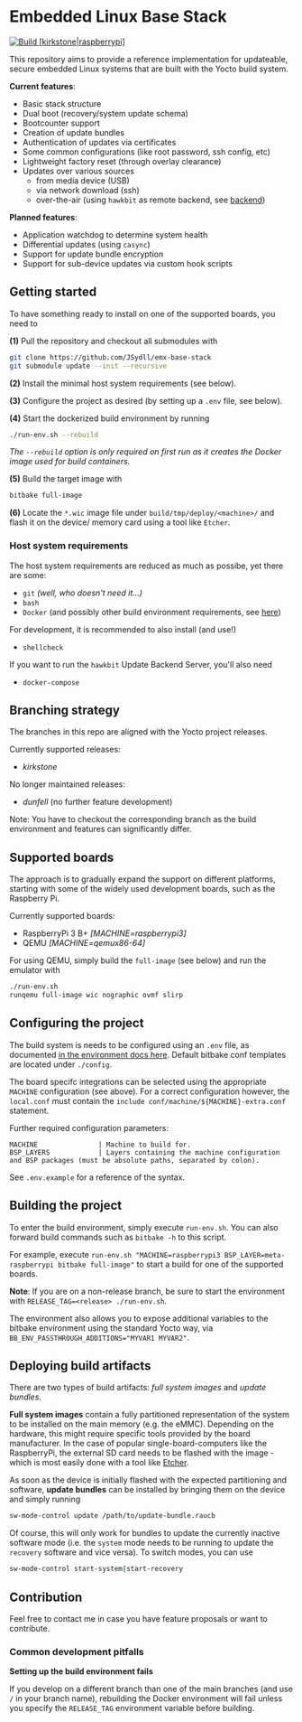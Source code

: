 # Embedded Linux Base Stack

[![Build [kirkstone|raspberrypi]](https://ci.seydell.org/buildStatus/icon?job=emx-base-stack_kirkstone_raspberrypi3&subject=kirkstone/raspberrypi3)](https://ci.seydell.org/job/emx-base-stack_kirkstone_raspberrypi3/)

This repository aims to provide a reference implementation for updateable, secure embedded Linux systems
that are built with the Yocto build system.

**Current features**:

- Basic stack structure
- Dual boot (recovery/system update schema)
- Bootcounter support
- Creation of update bundles
- Authentication of updates via certificates
- Some common configurations (like root password, ssh config, etc)
- Lightweight factory reset (through overlay clearance)
- Updates over various sources
  - from media device (USB)
  - via network download (ssh)
  - over-the-air (using `hawkbit` as remote backend, see [backend](./backend/Readme.md))

**Planned features**:

- Application watchdog to determine system health
- Differential updates (using `casync`)
- Support for update bundle encryption
- Support for sub-device updates via custom hook scripts


## Getting started

To have something ready to install on one of the supported boards, you need to

**(1)** Pull the repository and checkout all submodules with

```bash
git clone https://github.com/JSydll/emx-base-stack
git submodule update --init --recursive
```

**(2)** Install the minimal host system requirements (see below).

**(3)** Configure the project as desired (by setting up a `.env` file, see below).

**(4)** Start the dockerized build environment by running

```bash
./run-env.sh --rebuild
```

_The `--rebuild` option is only required on first run as it creates the Docker_
_image used for build containers._

**(5)** Build the target image with 

```bash
bitbake full-image
```

**(6)** Locate the `*.wic` image file under `build/tmp/deploy/<machine>/` and flash it
on the device/ memory card using a tool like `Etcher`. 


### Host system requirements

The host system requirements are reduced as much as possibe, yet there are
some:

- `git` _(well, who doesn't need it...)_
- `bash`
- `Docker` (and possibly other build environment requirements, see [here](./environment/Readme.md))

For development, it is recommended to also install (and use!)

- `shellcheck`

If you want to run the `hawkbit` Update Backend Server, you'll also need

- `docker-compose`


## Branching strategy

The branches in this repo are aligned with the Yocto project releases.

Currently supported releases:
- _kirkstone_

No longer maintained releases:
- _dunfell_ (no further feature development)

Note: You have to checkout the corresponding branch as the build environment and features
can significantly differ.


## Supported boards

The approach is to gradually expand the support on different platforms, starting with some of the widely
used development boards, such as the Raspberry Pi.

Currently supported boards:

- RaspberryPi 3 B+ _[MACHINE=raspberrypi3]_
- QEMU _[MACHINE=qemux86-64]_

For using QEMU, simply build the `full-image` (see below) and run the emulator with

```bash
./run-env.sh
runqemu full-image wic nographic ovmf slirp
```


## Configuring the project

The build system is needs to be configured using an `.env` file, as documented [in the environment docs here](./environment/Readme.md). 
Default bitbake conf templates are located under `./config`.

The board specifc integrations can be selected using the appropriate `MACHINE` configuration (see above).
For a correct configuration however, the `local.conf` must contain the `include conf/machine/${MACHINE}-extra.conf` statement.

Further required configuration parameters:
```
MACHINE               | Machine to build for.
BSP_LAYERS            | Layers containing the machine configuration and BSP packages (must be absolute paths, separated by colon).
```

See `.env.example` for a reference of the syntax.


## Building the project

To enter the build environment, simply execute `run-env.sh`. You can also forward build commands such as `bitbake -h` to this script.

For example, execute `run-env.sh "MACHINE=raspberrypi3 BSP_LAYER=meta-raspberrypi bitbake full-image"` to start a build for one of the supported boards.

**Note**: If you are on a non-release branch, be sure to start the environment with `RELEASE_TAG=<release> ./run-env.sh`.

The environment also allows you to expose additional variables to the bitbake environment using the standard Yocto way, 
via `BB_ENV_PASSTHROUGH_ADDITIONS="MYVAR1 MYVAR2"`.


## Deploying build artifacts

There are two types of build artifacts: _full system images_ and _update bundles_.

**Full system images** contain a fully partitioned representation of the system to be installed
on the main memory (e.g. the eMMC).
Depending on the hardware, this might require specific tools provided by the board manufacturer.
In the case of popular single-board-computers like the RaspberryPi, the external SD card needs
to be flashed with the image - which is most easily done with a tool like
[Etcher](https://www.balena.io/etcher/).

As soon as the device is initially flashed with the expected partitioning and software,
**update bundles** can be installed by bringing them on the device and simply running

```bash
sw-mode-control update /path/to/update-bundle.raucb
```

Of course, this will only work for bundles to update the currently inactive software mode
(i.e. the `system` mode needs to be running to update the `recovery` software and vice versa).
To switch modes, you can use

```bash
sw-mode-control start-system|start-recovery
```


## Contribution

Feel free to contact me in case you have feature proposals or want to contribute.

### Common development pitfalls

**Setting up the build environment fails**

If you develop on a different branch than one of the main branches (and use `/` in your branch name),
rebuilding the Docker environment will fail unless you specify the `RELEASE_TAG` environment variable
before building.